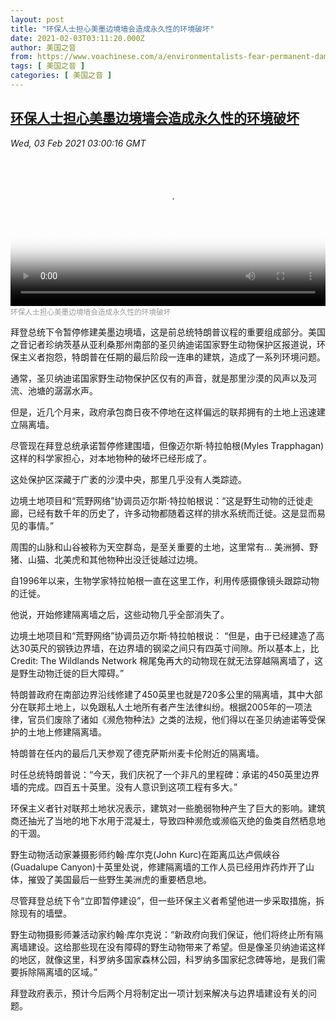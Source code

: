 ```yaml
---
layout: post
title: "环保人士担心美墨边境墙会造成永久性的环境破坏"
date: 2021-02-03T03:11:20.000Z
author: 美国之音
from: https://www.voachinese.com/a/environmentalists-fear-permanent-damage-from-us-mexico-border-wall-20210202/5762711.html
tags: [ 美国之音 ]
categories: [ 美国之音 ]
---
```

<!--1612321880000-->
[环保人士担心美墨边境墙会造成永久性的环境破坏](https://www.voachinese.com/a/environmentalists-fear-permanent-damage-from-us-mexico-border-wall-20210202/5762711.html)
------

<div>
<div><i>Wed, 03 Feb 2021 03:00:16 GMT</i></div><video poster="https://images.weserv.nl?url=gdb.voanews.com/fecb5038-f3ab-4571-8a3b-38b9c898fee6_tv_r1_s_w900.jpg" src="https://av.voanews.com/Videoroot/Pangeavideo/2021/02/f/fe/fecb5038-f3ab-4571-8a3b-38b9c898fee6_240p.mp4" style="width:100%" controls></video><div><small style="color: #999;">环保人士担心美墨边境墙会造成永久性的环境破坏</small></div><p>拜登总统下令暂停修建美墨边境墙，这是前总统特朗普议程的重要组成部分。美国之音记者珍纳茨基从亚利桑那州南部的圣贝纳迪诺国家野生动物保护区报道说，环保主义者抱怨，特朗普在任期的最后阶段一连串的建筑，造成了一系列环境问题。</p><p>通常，圣贝纳迪诺国家野生动物保护区仅有的声音，就是那里沙漠的风声以及河流、池塘的潺潺水声。</p><p>但是，近几个月来，政府承包商日夜不停地在这样偏远的联邦拥有的土地上迅速建立隔离墙。</p><p>尽管现在拜登总统承诺暂停修建围墙，但像迈尔斯·特拉帕根(Myles Trapphagan)这样的科学家担心，对本地物种的破坏已经形成了。</p><p>这处保护区深藏于广袤的沙漠中央，那里几乎没有人类踪迹。</p><p>边境土地项目和“荒野网络”协调员迈尔斯·特拉帕根说：“这是野生动物的迁徙走廊，已经有数千年的历史了，许多动物都随着这样的排水系统而迁徙。这是显而易见的事情。”</p><p>周围的山脉和山谷被称为天空群岛，是至关重要的土地，这里常有... 美洲狮、野猪、山猫、北美虎和其他物种出没迁徙越过边境。</p><p>自1996年以来，生物学家特拉帕根一直在这里工作，利用传感摄像镜头跟踪动物的迁徙。</p><p>他说，开始修建隔离墙之后，这些动物几乎全部消失了。</p><p>边境土地项目和“荒野网络”协调员迈尔斯·特拉帕根说： “但是，由于已经建造了高达30英尺的钢铁边界墙，在边界墙的钢梁之间只有四英寸间隙。所以基本上，比 Credit: The Wildlands Network 棉尾兔再大的动物现在就无法穿越隔离墙了，这是野生动物迁徙的巨大障碍。”</p><p>特朗普政府在南部边界沿线修建了450英里也就是720多公里的隔离墙，其中大部分在联邦土地上，以免跟私人土地所有者产生法律纠纷。根据2005年的一项法律，官员们废除了诸如《濒危物种法》之类的法规，他们得以在圣贝纳迪诺等受保护的土地上修建隔离墙。</p><p>特朗普在任内的最后几天参观了德克萨斯州麦卡伦附近的隔离墙。</p><p>时任总统特朗普说：“今天，我们庆祝了一个非凡的里程碑：承诺的450英里边界墙的完成。四百五十英里。没有人意识到这项工程有多大。”</p><p>环保主义者针对联邦土地状况表示，建筑对一些脆弱物种产生了巨大的影响。建筑商还抽光了当地的地下水用于混凝土，导致四种濒危或濒临灭绝的鱼类自然栖息地的干涸。</p><p>野生动物活动家兼摄影师约翰·库尔克(John Kurc)在距离瓜达卢佩峡谷(Guadalupe Canyon)十英里处说，修建隔离墙的工作人员已经用炸药炸开了山体，摧毁了美国最后一些野生美洲虎的重要栖息地。</p><p>尽管拜登总统下令“立即暂停建设”，但一些环保主义者希望他进一步采取措施，拆除现有的墙壁。</p><p>野生动物摄影师兼活动家约翰·库尔克说：“新政府向我们保证，他们将终止所有隔离墙建设。这给那些现在没有障碍的野生动物带来了希望。但是像圣贝纳迪诺这样的地区，就像这里，科罗纳多国家森林公园，科罗纳多国家纪念碑等地，是我们需要拆除隔离墙的区域。”</p><p>拜登政府表示，预计今后两个月将制定出一项计划来解决与边界墙建设有关的问题。</p>
</div>
